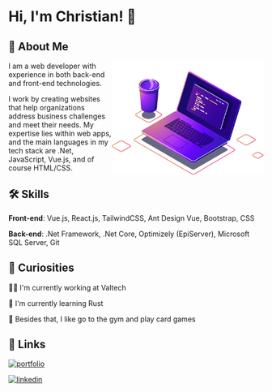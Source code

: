 # Hi, I'm Christian! 👋

## 🚀 About Me

<img alt="Dev Laptop" title="Dev Laptop" src="/assets/dev-laptop.png" 
	min-width="400px" max-width="300px" width="300px"	align="right">

<p align="left">
	I am a web developer with experience in both back-end and front-end technologies.
</p>

<p align="left">
	I work by creating websites that help organizations address business challenges and meet their needs. My expertise	lies within web apps, and the main languages in my tech stack are .Net, JavaScript, Vue.js, and of course HTML/CSS.
</p>

## 🛠 Skills

**Front-end**: Vue.js, React.js, TailwindCSS, Ant Design Vue, Bootstrap, CSS

**Back-end**: .Net Framework, .Net Core, Optimizely (EpiServer), Microsoft SQL Server, Git

## 📌 Curiosities

👩‍💻 I'm currently working at Valtech

🧠 I'm currently learning Rust

👾 Besides that, I like go to the gym and play card games

## 🔗 Links

[![portfolio](https://img.shields.io/badge/my_portfolio-000?style=flat&logo=ko-fi&logoColor=white)](https://christianchiaveli.github.io/)

[![linkedin](https://img.shields.io/badge/linkedin-0A66C2?style=flat&logo=linkedin&logoColor=white)](https://www.linkedin.com/in/christianchiaveli/)
